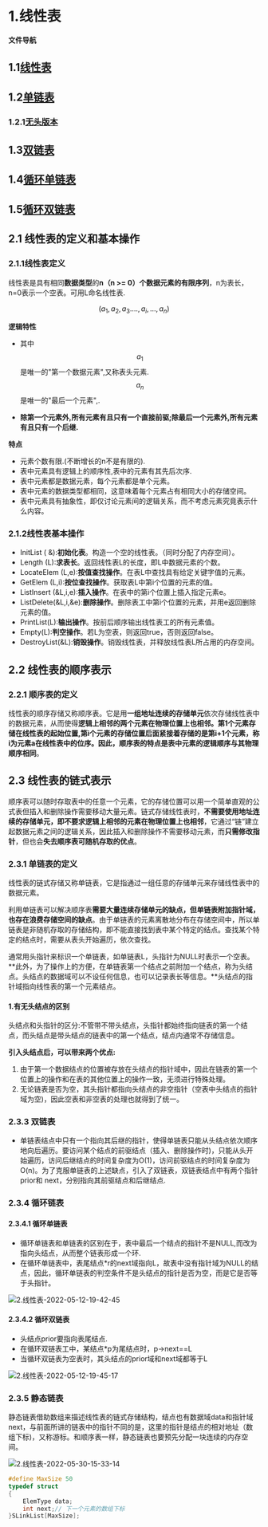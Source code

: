 # 1.线性表

**文件导航**
## 1.1[线性表](SQList/SQList.c)
## 1.2[单链表](LinkNode/LinkNode.c)
### 1.2.1[无头版本](NHeadLink/NHeadLink.c)
## 1.3[双链表](DLinkNode/DLinkNode.c)
## 1.4[循环单链表](LLinkList/LLinkList.c)
## 1.5[循环双链表](LDLinkList/LDLinkList.c)

## 2.1 线性表的定义和基本操作

### 2.1.1线性表定义

线性表是具有相同**数据类型**的**n（n >= 0）**个数据元素的**有限序列**，n为表长，n=0表示一个空表。可用L命名线性表.

$$
(a_1,a_2,a_3....,a_i,...,a_n)
$$

**逻辑特性**
- 其中
  $$ a_1 $$
  是唯一的"第一个数据元素",又称表头元素.
  $$ a_n $$
  是唯一的"最后一个元素",.

- **除第一个元素外,所有元素有且只有一个直接前驱;除最后一个元素外,所有元素有且只有一个后继.**


**特点**
- 元素个数有限.(不断增长的n不是有限的).
- 表中元素具有逻辑上的顺序性,表中的元素有其先后次序.
- 表中元素都是数据元素，每个元素都是单个元素。
- 表中元素的数据类型都相同，这意味着每个元素占有相同大小的存储空间。
- 表中元素具有抽象性，即仅讨论元素间的逻辑关系，而不考虑元素究竟表示什么内容。

### 2.1.2线性表基本操作
- InitList ( &):**初始化表**。构造一个空的线性表。（同时分配了内存空间）。
- Length (L):**求表长**。返回线性表L的长度，即L中数据元素的个数。
- LocateElem (L,e):**按值查找操作**。在表L中查找具有给定关键字值的元素。
- GetElem (L,i):**按位查找操作**。获取表L中第i个位置的元素的值。
- ListInsert (&L,i,e):**插入操作**。在表中的第i个位置上插入指定元素e。
- ListDelete(&L,i,&e):**删除操作**。删除表工中第i个位置的元素，并用e返回删除元素的值。
- PrintList(L):**输出操作**。按前后顺序输出线性表工的所有元素值。
- Empty(L):**判空操作**。若L为空表，则返回true，否则返回false。
- DestroyList(&L):**销毁操作**。销毁线性表，并释放线性表L所占用的内存空间。


## 2.2 线性表的顺序表示

### 2.2.1 顺序表的定义
线性表的顺序存储又称顺序表。它是用**一组地址连续的存储单元**依次存储线性表中的数据元素，从而使得**逻辑上相邻的两个元素在物理位置上也相邻。**第1个元素存储在线性表的起始位置,第i个元素的存储位置后面紧接着存储的是第i+1个元素，称i为元素a在线性表中的位序。因此，顺序表的特点是表中元素的**逻辑顺序与其物理顺序相同**。



## 2.3 线性表的链式表示

顺序表可以随时存取表中的任意一个元素，它的存储位置可以用一个简单直观的公式表但插入和删除操作需要移动大量元素。链式存储线性表时，**不需要使用地址连续的存储单元，即不要求逻辑上相邻的元素在物理位置上也相邻**，它通过“链”建立起数据元素之间的逻辑关系，因此插入和删除操作不需要移动元素，而**只需修改指针**，但也会**失去顺序表可随机存取的优点**。

### 2.3.1 单链表的定义

线性表的链式存储又称单链表，它是指通过一组任意的存储单元来存储线性表中的数据元素。


利用单链表可以解决顺序表**需要大量连续存储单元的缺点，**但单链表**附加指针域，也存在浪费存储空间的缺点**。由于单链表的元素离散地分布在存储空间中，所以单链表是非随机存取的存储结构，即不能直接找到表中某个特定的结点。查找某个特定的结点时，需要从表头开始遍历，依次查找。

通常用头指针来标识一个单链表，如单链表L，头指针为NULL时表示一个空表。**此外，为了操作上的方便，在单链表第一个结点之前附加一个结点，称为头结点。头结点的数据域可以不设任何信息，也可以记录表长等信息。**头结点的指针域指向线性表的第一个元素结点。

#### 1.有无头结点的区别

头结点和头指针的区分:不管带不带头结点，头指针都始终指向链表的第一个结点，而头结点是带头结点的链表中的第一个结点，结点内通常不存储信息。

**引入头结点后，可以带来两个优点:**
1. 由于第一个数据结点的位置被存放在头结点的指针域中，因此在链表的第一个位置上的操作和在表的其他位置上的操作一致，无须进行特殊处理。
2. 无论链表是否为空，其头指针都指向头结点的非空指针（空表中头结点的指针域为空)，因此空表和非空表的处理也就得到了统一。


### 2.3.3 双链表

- 单链表结点中只有一个指向其后继的指针，使得单链表只能从头结点依次顺序地向后遍历。要访问某个结点的前驱结点（插入、删除操作时)，只能从头开始遍历，访问后继结点的时间复杂度为O(1)，访问前驱结点的时间复杂度为O(n)。为了克服单链表的上述缺点，引入了双链表，双链表结点中有两个指针prior和 next，分别指向其前驱结点和后继结点.


### 2.3.4 循环链表

#### 2.3.4.1 循环单链表
- 循环单链表和单链表的区别在于，表中最后一个结点的指针不是NULL,而改为指向头结点，从而整个链表形成一个环.
- 在循环单链表中，表尾结点*r的next域指向L，故表中没有指针域为NULL的结点，因此，循环单链表的判空条件不是头结点的指针是否为空，而是它是否等于头指针。

![2.线性表-2022-05-12-19-42-45](https://iceimgurl.oss-cn-beijing.aliyuncs.com/markdownimage/2.线性表-2022-05-12-19-42-45.png)


#### 2.3.4.2 循环双链表
- 头结点prior要指向表尾结点.
- 在循环双链表工中，某结点*p为尾结点时，p->next==L
- 当循环双链表为空表时，其头结点的prior域和next域都等于L

![2.线性表-2022-05-12-19-45-17](https://iceimgurl.oss-cn-beijing.aliyuncs.com/markdownimage/2.线性表-2022-05-12-19-45-17.png)


### 2.3.5 静态链表

静态链表借助数组来描述线性表的链式存储结构，结点也有数据域data和指针域next，与前面所讲的链表中的指针不同的是，这里的指针是结点的相对地址（数组下标)，又称游标。和顺序表一样，静态链表也要预先分配一块连续的内存空间。

![2.线性表-2022-05-30-15-33-14](https://iceimgurl.oss-cn-beijing.aliyuncs.com/markdownimage/2.线性表-2022-05-30-15-33-14.png)

```C
#define MaxSize 50
typedef struct 
{
    ElemType data;
    int next;// 下一个元素的数组下标
}SLinkList[MaxSize];
```